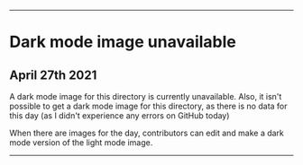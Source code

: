 
***

# Dark mode image unavailable

## April 27th 2021

A dark mode image for this directory is currently unavailable. Also, it isn't possible to get a dark mode image for this directory, as there is no data for this day (as I didn't experience any errors on GitHub today)

When there are images for the day, contributors can edit and make a dark mode version of the light mode image.

***
